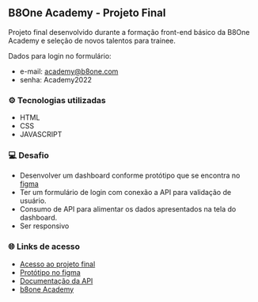 ## B8One Academy - Projeto Final

Projeto final desenvolvido durante a formação front-end básico da B8One Academy e seleção de novos talentos para trainee.


Dados para login no formulário:
- e-mail: academy@b8one.com 
- senha: Academy2022


### ⚙ Tecnologias utilizadas

* HTML
* CSS
* JAVASCRIPT


### 💻 Desafio

- Desenvolver um dashboard conforme protótipo que se encontra no [figma](https://www.figma.com/file/F4d4sysbY6agIpFk0sHLMr/Prova-Academy---Fase-2?node-id=0%3A1)
- Ter um formulário de login com conexão a API para validação de usuário.
- Consumo de API para alimentar os dados apresentados na tela do dashboard.
- Ser responsivo


### 🌐 Links de acesso

* [Acesso ao projeto final](https://damaresbortolucci.github.io/desafio-final__b8one-Academy/)
* [Protótipo no figma](https://www.figma.com/file/F4d4sysbY6agIpFk0sHLMr/Prova-Academy---Fase-2?node-id=0%3A1)
* [Documentação da API](https://github.com/b8one-academy/dashboard-teste-final)
* [b8one Academy](https://www.b8one.academy/)
